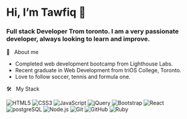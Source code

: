 # Hi, I’m Tawfiq :wave:

### Full stack Developer Trom toronto. I am a very passionate developer, always looking to learn and improve.

📖 &nbsp; About me

- Completed web development bootcamp from Lighthouse Labs.
- Recent graduate in Web Development from triOS College, Toronto.
- Love to follow soccer, tennis and formula one.

🛠 &nbsp; My Stack

![HTML5](https://img.shields.io/badge/HTML5-E34F26?logo=HTML5&logoColor=white&style=flat)
![CSS3](https://img.shields.io/badge/CSS3-1572B6?logo=CSS3&logoColor=white&style=flat)
![JavaScript](https://img.shields.io/badge/JavaScript-F7DF1E?logo=javaScript&logoColor=white&style=flat)
![jQuery](https://img.shields.io/badge/jQuery-0769AD?logo=jQuery&logoColor=white&style=flat)
![Bootstrap](https://img.shields.io/badge/Bootstrap-7952B3?logo=Bootstrap&logoColor=white&style=flat)
![React](https://img.shields.io/badge/-ReactJs-61DAFB?logo=react&logoColor=white&style=flat)
![postgreSQL](https://img.shields.io/badge/-postgreSQL-4169E1?logo=postgreSQL&logoColor=white&style=flat)
![Node.js](https://img.shields.io/badge/-node.js-339933?logo=node.js&logoColor=white&style=flat)
![Git](https://img.shields.io/badge/-Git-F05032?logo=Git&logoColor=white&style=flat)
![GitHub](https://img.shields.io/badge/-GitHub-181717?logo=GitHub&logoColor=white&style=flat)
![Ruby](https://img.shields.io/badge/-Ruby-CC342D?logo=Ruby&logoColor=white&style=flat)
